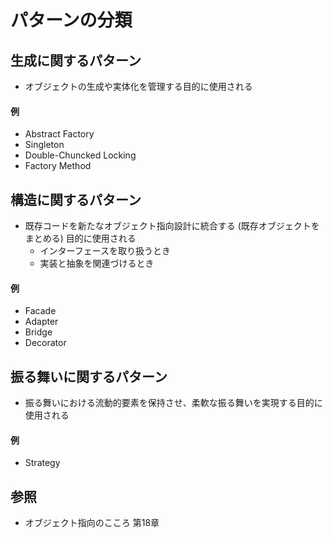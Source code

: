 # パターンの分類
## 生成に関するパターン
- オブジェクトの生成や実体化を管理する目的に使用される

#### 例
- Abstract Factory
- Singleton
- Double-Chuncked Locking
- Factory Method

## 構造に関するパターン
- 既存コードを新たなオブジェクト指向設計に統合する (既存オブジェクトをまとめる) 目的に使用される
  - インターフェースを取り扱うとき
  - 実装と抽象を関連づけるとき

#### 例
- Facade
- Adapter
- Bridge
- Decorator

## 振る舞いに関するパターン
- 振る舞いにおける流動的要素を保持させ、柔軟な振る舞いを実現する目的に使用される

#### 例
- Strategy

## 参照
- オブジェクト指向のこころ 第18章
